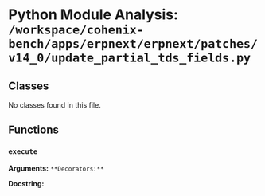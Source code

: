 # Python Module Analysis: `/workspace/cohenix-bench/apps/erpnext/erpnext/patches/v14_0/update_partial_tds_fields.py`

## Classes

No classes found in this file.


## Functions

### `execute`
**Arguments:** ``
**Decorators:** ``

**Docstring:**
```

```


